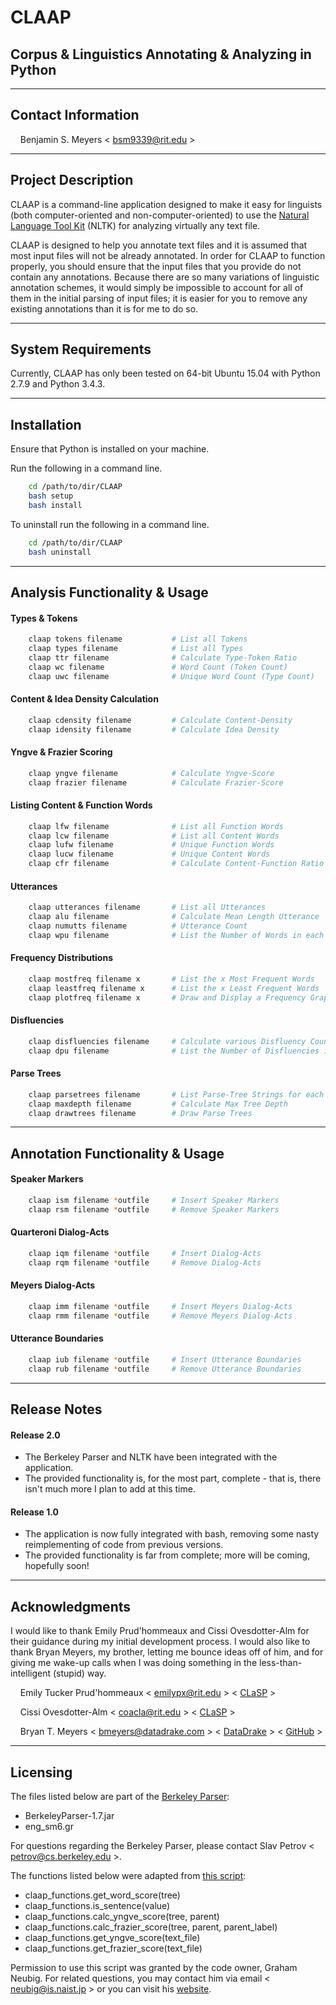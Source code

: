 # CLAAP
## Corpus & Linguistics Annotating & Analyzing in Python

- - - -
## Contact Information
&nbsp;&nbsp;&nbsp;&nbsp;Benjamin S. Meyers < <bsm9339@rit.edu> >

- - - -
## Project Description
CLAAP is a command-line application designed to make it easy for linguists (both computer-oriented and non-computer-oriented) to use the [Natural Language Tool Kit](http://www.nltk.org/) (NLTK) for analyzing virtually any text file.

CLAAP is designed to help you annotate text files and it is assumed that most input files will not be already annotated. In order for CLAAP to function properly, you should ensure that the input files that you provide do not contain any annotations. Because there are so many variations of linguistic annotation schemes, it would simply be impossible to account for all of them in the initial parsing of input files; it is easier for you to remove any existing annotations than it is for me to do so.

- - - -
## System Requirements
Currently, CLAAP has only been tested on 64-bit Ubuntu 15.04 with Python 2.7.9 and Python 3.4.3.

- - - -
## Installation
Ensure that Python is installed on your machine.

Run the following in a command line.
``` bash
    cd /path/to/dir/CLAAP
    bash setup
    bash install
```

To uninstall run the following in a command line.
```bash
    cd /path/to/dir/CLAAP
    bash uninstall
```

- - - -
## Analysis Functionality \& Usage
#### Types \& Tokens
```bash
    claap tokens filename           # List all Tokens
    claap types filename            # List all Types
    claap ttr filename              # Calculate Type-Token Ratio
    claap wc filename               # Word Count (Token Count)
    claap uwc filename              # Unique Word Count (Type Count)
```
#### Content \& Idea Density Calculation
```bash
    claap cdensity filename         # Calculate Content-Density
    claap idensity filename         # Calculate Idea Density
```
#### Yngve \& Frazier Scoring
```bash
    claap yngve filename            # Calculate Yngve-Score
    claap frazier filename          # Calculate Frazier-Score
```
#### Listing Content \& Function Words
```bash
    claap lfw filename              # List all Function Words
    claap lcw filename              # List all Content Words
    claap lufw filename             # Unique Function Words
    claap lucw filename             # Unique Content Words
    claap cfr filename              # Calculate Content-Function Ratio
```
#### Utterances
```bash
    claap utterances filename       # List all Utterances
    claap alu filename              # Calculate Mean Length Utterance
    claap numutts filename          # Utterance Count
    claap wpu filename              # List the Number of Words in each Utterance
```
#### Frequency Distributions
```bash
    claap mostfreq filename x       # List the x Most Frequent Words
    claap leastfreq filename x      # List the x Least Frequent Words
    claap plotfreq filename x       # Draw and Display a Frequency Graph
```
#### Disfluencies
```bash
    claap disfluencies filename     # Calculate various Disfluency Counts
    claap dpu filename              # List the Number of Disfluencies in each Utterance
```
#### Parse Trees
```bash
    claap parsetrees filename       # List Parse-Tree Strings for each Utterance
    claap maxdepth filename         # Calculate Max Tree Depth
    claap drawtrees filename        # Draw Parse Trees
```

- - - -
## Annotation Functionality \& Usage
#### Speaker Markers
```bash
    claap ism filename *outfile     # Insert Speaker Markers
    claap rsm filename *outfile     # Remove Speaker Markers
```
#### Quarteroni Dialog-Acts
```bash
    claap iqm filename *outfile     # Insert Dialog-Acts
    claap rqm filename *outfile     # Remove Dialog-Acts
```
#### Meyers Dialog-Acts
```bash
    claap imm filename *outfile     # Insert Meyers Dialog-Acts
    claap rmm filename *outfile     # Remove Meyers Dialog-Acts
```

#### Utterance Boundaries
```bash
    claap iub filename *outfile     # Insert Utterance Boundaries
    claap rub filename *outfile     # Remove Utterance Boundaries
```

- - - -
## Release Notes
#### Release 2.0
* The Berkeley Parser and NLTK have been integrated with the application.
* The provided functionality is, for the most part, complete - that is, there isn't much more I plan to add at this time.

#### Release 1.0
* The application is now fully integrated with bash, removing some nasty reimplementing of code from previous versions.
* The provided functionality is far from complete; more will be coming, hopefully soon!

- - - -
## Acknowledgments
I would like to thank Emily Prud'hommeaux and Cissi Ovesdotter-Alm for their guidance during my initial development process. I would also like to thank Bryan Meyers, my brother, letting me bounce ideas off of him, and for giving me wake-up calls when I was doing something in the less-than-intelligent (stupid) way.

&nbsp;&nbsp;&nbsp;&nbsp;Emily Tucker Prud'hommeaux < <emilypx@rit.edu> > < [CLaSP](http://www.rit.edu/clasp/people.html) >

&nbsp;&nbsp;&nbsp;&nbsp;Cissi Ovesdotter-Alm < <coacla@rit.edu> > < [CLaSP](http://www.rit.edu/clasp/people.html) >

&nbsp;&nbsp;&nbsp;&nbsp;Bryan T. Meyers < <bmeyers@datadrake.com> > < [DataDrake](http://www.datadrake.com/) > < 
[GitHub](https://github.com/DataDrake) >

- - - -
## Licensing
The files listed below are part of the [Berkeley Parser](https://github.com/slavpetrov/berkeleyparser):
* BerkeleyParser-1.7.jar
* eng_sm6.gr

For questions regarding the Berkeley Parser, please contact Slav Petrov < <petrov@cs.berkeley.edu> >.

The functions listed below were adapted from [this script](https://github.com/neubig/util-scripts/blob/96c91e43b650136bb88bbb087edb1d31b65d389f/syntactic-complexity.py):
* claap_functions.get_word_score(tree)
* claap_functions.is_sentence(value)
* claap_functions.calc_yngve_score(tree, parent)
* claap_functions.calc_frazier_score(tree, parent, parent_label)
* claap_functions.get_yngve_score(text_file)
* claap_functions.get_frazier_score(text_file)

Permission to use this script was granted by the code owner, Graham Neubig. For related questions, you may contact 
him via email < <neubig@is.naist.jp> > or you can visit his [website](http://www.phontron.com/index.php).
